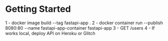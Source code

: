 # Getting Started
1 - docker image build --tag fastapi-app .
2 - docker container run --publish 8080:80 --name fastapi-app-container fastapi-app
3 - GET /users
4 - If works local, deploy API on Heroku or Glitch
